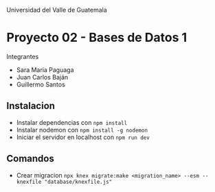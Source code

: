 Universidad del Valle de Guatemala

# Proyecto 02 - Bases de Datos 1

Integrantes

- Sara Maria Paguaga
- Juan Carlos Baján
- Guillermo Santos

## Instalacion

- Instalar dependencias con `npm install`
- Instalar nodemon con `npm install -g nodemon`
- Iniciar el servidor en localhost con `npm run dev`

## Comandos

- Crear migracion `npx knex migrate:make <migration_name> --esm --knexfile "database/knexfile.js"`
